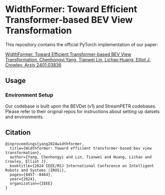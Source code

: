 # WidthFormer: Toward Efficient Transformer-based BEV View Transformation

This repository contains the official PyTorch implementation of our paper:

[WidthFormer: Toward Efficient Transformer-based BEV View Transformation. Chenhongyi Yang, Tianwei Lin, Lichao Huang, Elliot J. Crowley, Arxiv 2401.03836](https://arxiv.org/pdf/2401.03836.pdf)

## Usage

### Environment Setup
Our codebase is built upon the BEVDet (v1) and StreamPETR codebases. Please refer to their original repos for instructions about setting up datsets and environments. 

## Citation
```
@inproceedings{yang2024widthformer,
  title={Widthformer: Toward efficient transformer-based bev view transformation},
  author={Yang, Chenhongyi and Lin, Tianwei and Huang, Lichao and Crowley, Elliot J},
  booktitle={2024 IEEE/RSJ International Conference on Intelligent Robots and Systems (IROS)},
  pages={8457--8464},
  year={2024},
  organization={IEEE}
}
```
